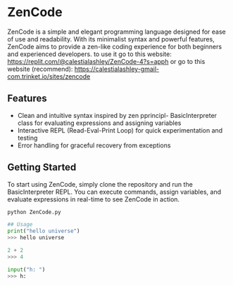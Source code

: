 # ZenCode

ZenCode is a simple and elegant programming language designed for ease of use and readability. With its minimalist syntax and powerful features, ZenCode aims to provide a zen-like coding experience for both beginners and experienced developers.
to use it go to this website: https://replit.com/@calestialashley/ZenCode-4?s=apph
or go to this website (recommend): https://calestialashley-gmail-com.trinket.io/sites/zencode
## Features
- Clean and intuitive syntax inspired by zen pprincipl- BasicInterpreter class for evaluating expressions and assigning variables
- Interactive REPL (Read-Eval-Print Loop) for quick experimentation and testing
- Error handling for graceful recovery from exceptions

## Getting Started
To start using ZenCode, simply clone the repository and run the BasicInterpreter REPL. You can execute commands, assign variables, and evaluate expressions in real-time to see ZenCode in action.

```python
python ZenCode.py

## Usage
print("hello universe")
>>> hello universe

2 + 2
>>> 4

input("h: ")
>>> h: 
